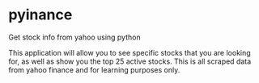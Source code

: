 # pyinance
Get stock info from yahoo using python

This application will allow you to see specific stocks that you are looking for, as well as show you the top 25 active stocks.
This is all scraped data from yahoo finance and for learning purposes only.

